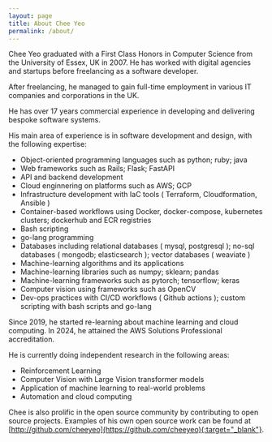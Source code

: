 ```yaml
---
layout: page
title: About Chee Yeo
permalink: /about/
---
```


<div data-iframe-width="300" data-iframe-height="300" data-share-badge-id="90284ec4-aa24-4fb9-8b43-c6f7437be1e7" data-share-badge-host="https://www.credly.com"></div><script type="text/javascript" async src="//cdn.credly.com/assets/utilities/embed.js"></script>

Chee Yeo graduated with a First Class Honors in Computer Science from the University of Essex, UK in 2007. He has worked with digital agencies and startups before freelancing as a software developer.

After freelancing, he managed to gain full-time employment in various IT companies and corporations in the UK.

He has over 17 years commercial experience in developing and delivering bespoke software systems. 

His main area of experience is in software development and design, with the following expertise:

* Object-oriented programming languages such as python; ruby; java
* Web frameworks such as Rails; Flask; FastAPI
* API and backend development
* Cloud enginnering on platforms such as AWS; GCP
* Infrastructure development with IaC tools ( Terraform, Cloudformation, Ansible )
* Container-based workflows using Docker, docker-compose, kubernetes clusters; dockerhub and ECR registries
* Bash scripting
* go-lang programming
* Databases including relational databases ( mysql, postgresql ); no-sql databases ( mongodb; elasticsearch ); vector databases ( weaviate ) 
* Machine-learning algorithms and its applications
* Machine-learning libraries such as numpy; sklearn; pandas
* Machine-learning frameworks such as pytorch; tensorflow; keras
* Computer vision using frameworks such as OpenCV
* Dev-ops practices with CI/CD workflows ( Github actions ); custom scripting with bash scripts and go-lang

Since 2019, he started re-learning about machine learning and cloud computing. In 2024, he attained the AWS Solutions Professional accreditation.

He is currently doing independent research in the following areas:
* Reinforcement Learning
* Computer Vision with Large Vision transformer models
* Application of machine learning to real-world problems
* Automation and cloud computing

Chee is also prolific in the open source community by contributing to open source projects. Examples of his own open source work can be found at [http://github.com/cheeyeo](https://github.com/cheeyeo){:target="_blank"}.